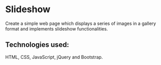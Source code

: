 # Slideshow

Create a simple web page which displays a series of images in a gallery format and implements slideshow functionalities.

## Technologies used:

HTML, CSS, JavaScript, jQuery and Bootstrap.
